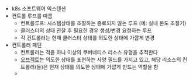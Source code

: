 - k8s 소프트웨어 익스텐션
- 컨트롤 루프를 따름
  - 컨트롤루프: 시스템상태를 조절하는 종료되지 않는 루프 (예: 실내 온도 조절기)
  - 클러스터의 상태 관찰 후 필요한 경우 생성/변경 요청하는 루프 
  - 각 컨트롤러는 현재 클러스터 상태를 의도한 상태에 가깝게 변경
- 컨트롤러 패턴
  - 컨트롤러는 적옫 하나 이상의 쿠버네티스 리소스 유형을 추적한다
  - [오브젝트](./about_object.md)는 의도한 상태를 표현하는 사양 필드를 가지고 있고, 해당 리소스의 컨트롤러(들)은 현재 상태를 의도한 상태에 가깝게 만드는 역할을 함
  - 
